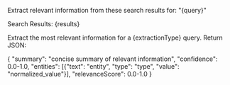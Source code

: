 Extract relevant information from these search results for: "{query}"

Search Results:
{results}

Extract the most relevant information for a {extractionType} query. Return JSON:

{
  "summary": "concise summary of relevant information",
  "confidence": 0.0-1.0,
  "entities": [{"text": "entity", "type": "type", "value": "normalized_value"}],
  "relevanceScore": 0.0-1.0
}
